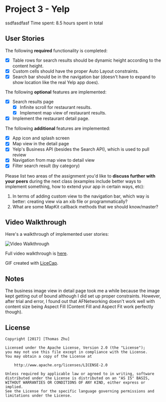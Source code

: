 # Project 3 - Yelp

ssdfasdfasf
Time spent: 8.5 hours spent in total

## User Stories

The following **required** functionality is completed:

- [X] Table rows for search results should be dynamic height according to the content height.
- [X] Custom cells should have the proper Auto Layout constraints.
- [X] Search bar should be in the navigation bar (doesn't have to expand to show location like the real Yelp app does).

The following **optional** features are implemented:

- [X] Search results page
   - [X] Infinite scroll for restaurant results.
   - [X] Implement map view of restaurant results.
- [X] Implement the restaurant detail page.

The following **additional** features are implemented:

- [X] App icon and splash screen
- [X] Map view in the detail page
- [X] Yelp's Business API (besides the Search API), which is used to pull review
- [X] Navigation from map view to detail view
- [X] Filter search result (by category)

Please list two areas of the assignment you'd like to **discuss further with your peers** during the next class (examples include better ways to implement something, how to extend your app in certain ways, etc):

1. In terms of adding custom view to the navigation bar, which way is better: creating view via an xib file or programmatically?
2. What are some MapKit callback methods that we should know/master?

## Video Walkthrough 

Here's a walkthrough of implemented user stories:

<img src='http://i.imgur.com/FMbM52X.gif' title='Video Walkthrough' width='' alt='Video Walkthrough' />

Full video walkthrough is <a href='http://i.imgur.com/wDo7qdo.gif'>here</a>.

GIF created with [LiceCap](http://www.cockos.com/licecap/).

## Notes

The business image view in detail page took me a while because the image kept getting out of bound although I did set up proper constraints. However, after trial and error, I found out that AFNetworking doesn't work well with content size being Aspect Fill (Content Fill and Aspect Fit work perfectly though).

## License

    Copyright [2017] [Thomas Zhu]

    Licensed under the Apache License, Version 2.0 (the "License");
    you may not use this file except in compliance with the License.
    You may obtain a copy of the License at

        http://www.apache.org/licenses/LICENSE-2.0

    Unless required by applicable law or agreed to in writing, software
    distributed under the License is distributed on an "AS IS" BASIS,
    WITHOUT WARRANTIES OR CONDITIONS OF ANY KIND, either express or implied.
    See the License for the specific language governing permissions and
    limitations under the License.
